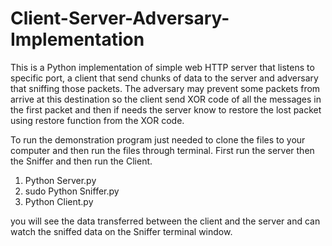 # Client-Server-Adversary-Implementation
This is a Python implementation of simple web HTTP server that listens to specific port, a client that send chunks of data to the server and adversary that sniffing those packets. The adversary may prevent some packets from arrive at this destination so the client send XOR code of all the messages in the first packet and then if needs the server know to restore the lost packet using restore function from the XOR code.

To run the demonstration program just needed to clone the files to your computer and then run the files through terminal.
First run the server then the Sniffer and then run the Client.

1) Python Server.py
2) sudo Python Sniffer.py
3) Python Client.py

you will see the data transferred between the client and the server and can watch the sniffed data on the Sniffer terminal window.
